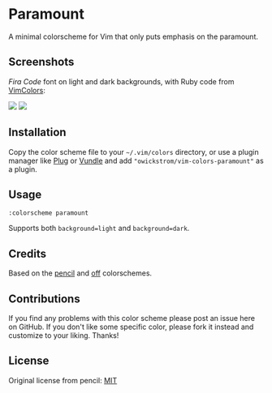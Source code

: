 # Paramount

A minimal colorscheme for Vim that only puts emphasis on the paramount.

## Screenshots

*Fira Code* font on light and dark backgrounds, with Ruby code from
[VimColors](vimcolors.com/438/paramount/dark):

![](screenshots/light.png)
![](screenshots/dark.png)

## Installation

Copy the color scheme file to your `~/.vim/colors` directory, or use a plugin
manager like [Plug][] or [Vundle][] and add `"owickstrom/vim-colors-paramount"`
as a plugin.

[vundle]: https://github.com/gmarik/Vundle.vim
[plug]: https://github.com/junegunn/vim-plug

## Usage

```
:colorscheme paramount
```

Supports both `background=light` and `background=dark`.

## Credits

Based on the [pencil][] and [off][] colorschemes.

[pencil]: https://github.com/reedes/vim-colors-pencil
[off]: https://github.com/reedes/vim-colors-off

## Contributions

If you find any problems with this color scheme please post an issue here on
GitHub. If you don't like some specific color, please fork it instead and customize
to your liking. Thanks!

## License

Original license from pencil: [MIT](LICENSE)
